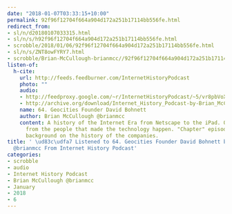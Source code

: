 ```yaml
---
date: "2018-01-07T03:33:15+10:00"
permalink: 92f96f12704f664a904d172a251b17114bb556fe.html
redirect_from:
- sl/n/d20180107033315.html
- sl/n/s/h92f96f12704f664a904d172a251b17114bb556fe.html
- scrobble/2018/01/06/92f96f12704f664a904d172a251b17114bb556fe.html
- sl/n/s/ZNT8owFYRY7.html
- scrobble/Brian-McCullough-brianmcc//92f96f12704f664a904d172a251b17114bb556fe.html
listen-of:
  h-cite:
    url: http://feeds.feedburner.com/InternetHistoryPodcast
    photo: ""
    audio:
    - http://feedproxy.google.com/~r/InternetHistoryPodcast/~5/vr8pbVoXKjY/64._Geocities_Founder_David_Bohnett.mp3
    - http://archive.org/download/Internet_History_Podcast-by-Brian_McCullough/64_Geocities_Founder_David_Bohnett.mp3
    name: 64. Geocities Founder David Bohnett
    author: Brian McCullough @brianmcc
    content: A history of the Internet Era from Netscape to the iPad. Oral histories
      from the people that made the technology happen. "Chapter" episodes providing
      background on the history of the companies.
title: ' \ud83c\udfa7 Listened to 64. Geocities Founder David Bohnett by Brian McCullough
  @brianmcc From Internet History Podcast'
categories:
- scrobble
- audio
- Internet History Podcast
- Brian McCullough @brianmcc
- January
- 2018
- 6
---
```

